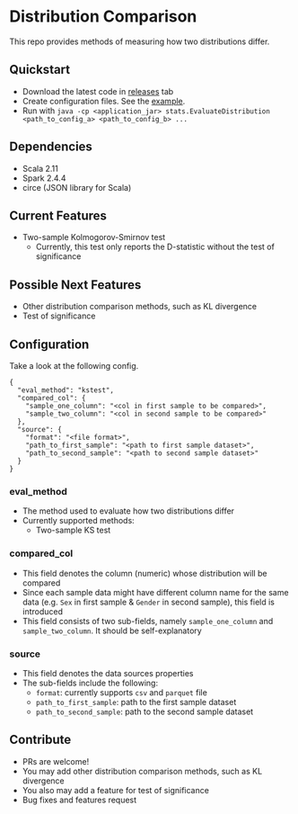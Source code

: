 # Distribution Comparison

This repo provides methods of measuring how two distributions differ.

## Quickstart

- Download the latest code in <a href="https://github.com/albertusk95/distribution-shift/releases">releases</a> tab
- Create configuration files. See the <a href="https://github.com/albertusk95/distribution-shift/blob/master/src/main/resources/example_config.json">example</a>.
- Run with `java -cp <application_jar> stats.EvaluateDistribution <path_to_config_a> <path_to_config_b> ...`

## Dependencies

- Scala 2.11
- Spark 2.4.4
- circe (JSON library for Scala)

## Current Features

- Two-sample Kolmogorov-Smirnov test
    - Currently, this test only reports the D-statistic without the test of significance

## Possible Next Features

- Other distribution comparison methods, such as KL divergence
- Test of significance

## Configuration

Take a look at the following config.

```
{
  "eval_method": "kstest",
  "compared_col": {
    "sample_one_column": "<col in first sample to be compared>",
    "sample_two_column": "<col in second sample to be compared>"
  },
  "source": {
    "format": "<file format>",
    "path_to_first_sample": "<path to first sample dataset>",
    "path_to_second_sample": "<path to second sample dataset>"
  }
}
```

### eval_method

- The method used to evaluate how two distributions differ
- Currently supported methods:
    - Two-sample KS test

### compared_col

- This field denotes the column (numeric) whose distribution will be compared
- Since each sample data might have different column name for the same data (e.g. `Sex` in first sample & `Gender` in second sample), this field is introduced
- This field consists of two sub-fields, namely `sample_one_column` and `sample_two_column`. It should be self-explanatory

### source

- This field denotes the data sources properties
- The sub-fields include the following:
    - `format`: currently supports `csv` and `parquet` file
    - `path_to_first_sample`: path to the first sample dataset
    - `path_to_second_sample`: path to the second sample dataset
    
## Contribute

- PRs are welcome!
- You may add other distribution comparison methods, such as KL divergence
- You also may add a feature for test of significance
- Bug fixes and features request
